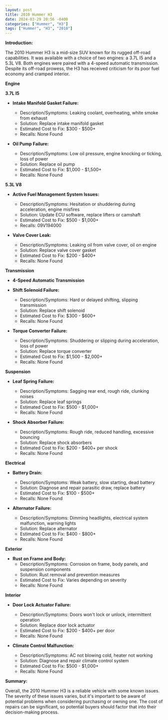 ```yaml
---
layout: post
title: 2010 Hummer H3
date: 2024-03-29 20:56 -0400
categories: ["Hummer", "H3"]
tags: ["Hummer", "H3", "2010"]
---
```

**Introduction:**

The 2010 Hummer H3 is a mid-size SUV known for its rugged off-road capabilities. It was available with a choice of two engines: a 3.7L I5 and a 5.3L V8. Both engines were paired with a 4-speed automatic transmission. Despite its off-road prowess, the H3 has received criticism for its poor fuel economy and cramped interior.

**Engine**

**3.7L I5**

* **Intake Manifold Gasket Failure:**
    * Description/Symptoms: Leaking coolant, overheating, white smoke from exhaust
    * Solution: Replace intake manifold gasket
    * Estimated Cost to Fix: $300 - $500+
    * Recalls: None Found

* **Oil Pump Failure:**
    * Description/Symptoms: Low oil pressure, engine knocking or ticking, loss of power
    * Solution: Replace oil pump
    * Estimated Cost to Fix: $1,000 - $1,500+
    * Recalls: None Found

**5.3L V8**

* **Active Fuel Management System Issues:**
    * Description/Symptoms: Hesitation or shuddering during acceleration, engine misfires
    * Solution: Update ECU software, replace lifters or camshaft
    * Estimated Cost to Fix: $500 - $1,000+
    * Recalls: 09V194000

* **Valve Cover Leak:**
    * Description/Symptoms: Leaking oil from valve cover, oil on engine
    * Solution: Replace valve cover gasket
    * Estimated Cost to Fix: $200 - $400+
    * Recalls: None Found

**Transmission**

* **4-Speed Automatic Transmission**

* **Shift Solenoid Failure:**
    * Description/Symptoms: Hard or delayed shifting, slipping transmission
    * Solution: Replace shift solenoid
    * Estimated Cost to Fix: $300 - $600+
    * Recalls: None Found

* **Torque Converter Failure:**
    * Description/Symptoms: Shuddering or slipping during acceleration, loss of power
    * Solution: Replace torque converter
    * Estimated Cost to Fix: $1,500 - $2,000+
    * Recalls: None Found

**Suspension**

* **Leaf Spring Failure:**
    * Description/Symptoms: Sagging rear end, rough ride, clunking noises
    * Solution: Replace leaf springs
    * Estimated Cost to Fix: $500 - $1,000+
    * Recalls: None Found

* **Shock Absorber Failure:**
    * Description/Symptoms: Rough ride, reduced handling, excessive bouncing
    * Solution: Replace shock absorbers
    * Estimated Cost to Fix: $200 - $400+ per shock
    * Recalls: None Found

**Electrical**

* **Battery Drain:**
    * Description/Symptoms: Weak battery, slow starting, dead battery
    * Solution: Diagnose and repair parasitic draw, replace battery
    * Estimated Cost to Fix: $100 - $500+
    * Recalls: None Found

* **Alternator Failure:**
    * Description/Symptoms: Dimming headlights, electrical system malfunction, warning lights
    * Solution: Replace alternator
    * Estimated Cost to Fix: $400 - $800+
    * Recalls: None Found

**Exterior**

* **Rust on Frame and Body:**
    * Description/Symptoms: Corrosion on frame, body panels, and suspension components
    * Solution: Rust removal and prevention measures
    * Estimated Cost to Fix: Varies depending on severity
    * Recalls: None Found

**Interior**

* **Door Lock Actuator Failure:**
    * Description/Symptoms: Doors won't lock or unlock, intermittent operation
    * Solution: Replace door lock actuator
    * Estimated Cost to Fix: $200 - $400+ per door
    * Recalls: None Found

* **Climate Control Malfunction:**
    * Description/Symptoms: AC not blowing cold, heater not working
    * Solution: Diagnose and repair climate control system
    * Estimated Cost to Fix: $500 - $1,000+
    * Recalls: None Found

**Summary:**

Overall, the 2010 Hummer H3 is a reliable vehicle with some known issues. The severity of these issues varies, but it's important to be aware of potential problems when considering purchasing or owning one. The cost of repairs can be significant, so potential buyers should factor that into their decision-making process.
